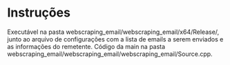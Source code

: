 # Instruções
Executável na pasta
webscraping_email/webscraping_email/x64/Release/,
junto ao arquivo de configurações com a lista de emails a serem enviados e as informações do remetente.
Código da main na pasta
webscraping_email/webscraping_email/webscraping_email/Source.cpp.
